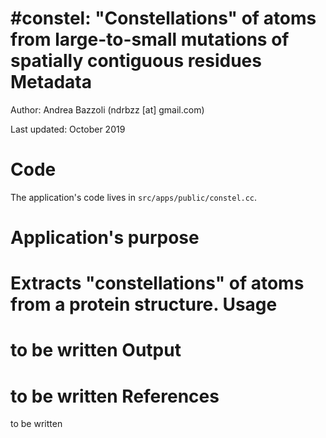 #constel: "Constellations" of atoms from large-to-small mutations of spatially contiguous residues
Metadata
========

Author: Andrea Bazzoli (ndrbzz [at] gmail.com)

Last updated: October 2019

Code
====

The application's code lives in `src/apps/public/constel.cc`.

Application's purpose
===================
Extracts "constellations" of atoms from a protein structure. 
Usage
=====
to be written
Output 
======
to be written
References
==========
to be written
